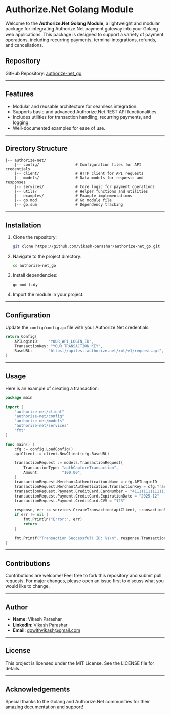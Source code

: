 # Authorize.Net Golang Module

Welcome to the **Authorize.Net Golang Module**, a lightweight and modular package for integrating Authorize.Net payment gateway into your Golang web applications. This package is designed to support a variety of payment operations, including recurring payments, terminal integrations, refunds, and cancellations.

## Repository
GitHub Repository: [authorize-net_go](https://github.com/vikash-parashar/authorize-net_go)

---

## Features

- Modular and reusable architecture for seamless integration.
- Supports basic and advanced Authorize.Net REST API functionalities.
- Includes utilities for transaction handling, recurring payments, and logging.
- Well-documented examples for ease of use.

---

## Directory Structure

```plaintext
|-- authorize-net/
    |-- config/                # Configuration files for API credentials
    |-- client/                # HTTP client for API requests
    |-- models/                # Data models for requests and responses
    |-- services/              # Core logic for payment operations
    |-- utils/                 # Helper functions and utilities
    |-- examples/              # Example implementations
    |-- go.mod                 # Go module file
    |-- go.sum                 # Dependency tracking
```

---

## Installation

1. Clone the repository:
    ```bash
    git clone https://github.com/vikash-parashar/authorize-net_go.git
    ```

2. Navigate to the project directory:
    ```bash
    cd authorize-net_go
    ```

3. Install dependencies:
    ```bash
    go mod tidy
    ```

4. Import the module in your project.

---

## Configuration

Update the `config/config.go` file with your Authorize.Net credentials:

```go
return Config{
    APILoginID:    "YOUR_API_LOGIN_ID",
    TransactionKey: "YOUR_TRANSACTION_KEY",
    BaseURL:       "https://apitest.authorize.net/xml/v1/request.api",
}
```

---

## Usage

Here is an example of creating a transaction:

```go
package main

import (
    "authorize-net/client"
    "authorize-net/config"
    "authorize-net/models"
    "authorize-net/services"
    "fmt"
)

func main() {
    cfg := config.LoadConfig()
    apiClient := client.NewClient(cfg.BaseURL)

    transactionRequest := models.TransactionRequest{
        TransactionType: "authCaptureTransaction",
        Amount:          "100.00",
    }
    transactionRequest.MerchantAuthentication.Name = cfg.APILoginID
    transactionRequest.MerchantAuthentication.TransactionKey = cfg.TransactionKey
    transactionRequest.Payment.CreditCard.CardNumber = "4111111111111111"
    transactionRequest.Payment.CreditCard.ExpirationDate = "2025-12"
    transactionRequest.Payment.CreditCard.CVV = "123"

    response, err := services.CreateTransaction(apiClient, transactionRequest)
    if err != nil {
        fmt.Println("Error:", err)
        return
    }

    fmt.Printf("Transaction Successful! ID: %s\n", response.TransactionID)
}
```

---

## Contributions

Contributions are welcome! Feel free to fork this repository and submit pull requests. For major changes, please open an issue first to discuss what you would like to change.

---

## Author

- **Name**: Vikash Parashar
- **LinkedIn**: [Vikash Parashar](https://www.linkedin.com/in/vikash-parashar-3152471ba/)
- **Email**: [gowithvikash@gmail.com](mailto:gowithvikash@gmail.com)

---

## License

This project is licensed under the MIT License. See the LICENSE file for details.

---

## Acknowledgements

Special thanks to the Golang and Authorize.Net communities for their amazing documentation and support!

